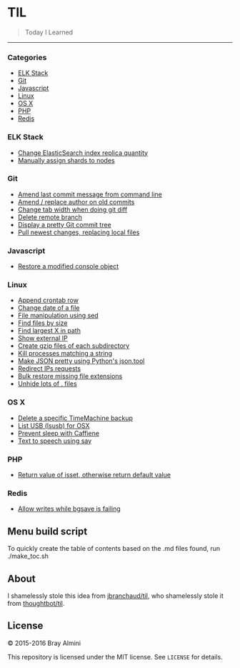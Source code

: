 # TIL

> Today I Learned

---

### Categories

* [ELK Stack](#elk-stack)
* [Git](#git)
* [Javascript](#javascript)
* [Linux](#linux)
* [OS X](#os-x)
* [PHP](#php)
* [Redis](#redis)


### ELK Stack
 - [Change ElasticSearch index replica quantity](ELK_Stack/change-replica-quantity.md)
 - [Manually assign shards to nodes](ELK_Stack/manual-shard-assignment.md)

### Git
 - [Amend last commit message from command line](Git/amend-last-commit.md)
 - [Amend / replace author on old commits](Git/amend-old-author.md)
 - [Change tab width when doing git diff](Git/change-tab-width.md)
 - [Delete remote branch](Git/delete-remote-branch.md)
 - [Display a pretty Git commit tree](Git/pretty-commit-tree.md)
 - [Pull newest changes, replacing local files](Git/pull-new-and-replace.md)

### Javascript
 - [Restore a modified console object](Javascript/restore-modified-console.md)

### Linux
 - [Append crontab row](Linux/append-crontab.md)
 - [Change date of a file](Linux/change-file-date.md)
 - [File manipulation using sed](Linux/file-manipulation-using-sed.md)
 - [Find files by size](Linux/find-by-size.md)
 - [Find largest X in path](Linux/find-largest-stuff.md)
 - [Show external IP](Linux/get-public-ip.md)
 - [Create gzip files of each subdirectory](Linux/gzip-directories.md)
 - [Kill processes matching a string](Linux/kill-by-string-match.md)
 - [Make JSON pretty using Python's json.tool](Linux/python-json-tool.md)
 - [Redirect IPs requests](Linux/redirect-ip-requests.md)
 - [Bulk restore missing file extensions](Linux/restore-missing-file-extensions.md)
 - [Unhide lots of . files](Linux/unhide-many-files.md)

### OS X
 - [Delete a specific TimeMachine backup](OS_X/delete-a-time-machine-backup.md)
 - [List USB (lsusb) for OSX](OS_X/lsusb-for-OSX.md)
 - [Prevent sleep with Caffiene](OS_X/prevent-sleep-with-caffiene.md)
 - [Text to speech using say](OS_X/text-to-speech.md)

### PHP
 - [Return value of isset, otherwise return default value](PHP/isset-or-default.md)

### Redis
 - [Allow writes while bgsave is failing](Redis/allow-writes-when-bgsave-fails.md)


## Menu build script

To quickly create the table of contents based on the .md files found, run ./make_toc.sh

## About

I shamelessly stole this idea from [jbranchaud/til](https://github.com/jbranchaud/til), who shamelessly stole it from [thoughtbot/til](https://github.com/thoughtbot/til).

## License

&copy; 2015-2016 Bray Almini

This repository is licensed under the MIT license. See `LICENSE` for details.